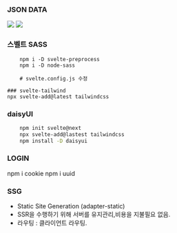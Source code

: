 ### JSON DATA

![](https://jsonplaceholder.typicode.com/)
![](https://www.npmjs.com/package/svelte-paginate)

### 스벨트 SASS

```shell
    npm i -D svelte-preprocess
    npm i -D node-sass

    # svelte.config.js 수정

### svelte-tailwind
npx svelte-add@latest tailwindcss
```

### daisyUI

[](https://daisyui.com/)

```sh
    npm init svelte@next 
    npx svelte-add@lastest tailwindcss
    npm install -D daisyui
```

### LOGIN

npm i cookie
npm i uuid

### SSG

- Static Site Generation (adapter-static)
- SSR을 수행하기 위해 서버를 유지관리,비용을 지불필요 없음.
- 라우팅 : 클라이언트 라우팅.
